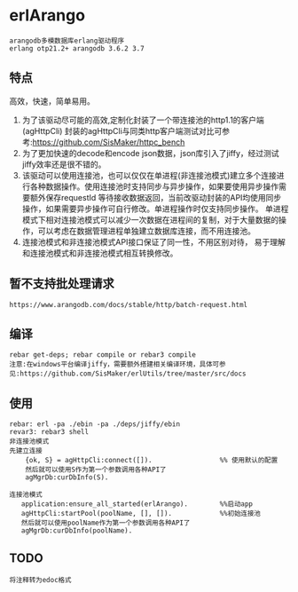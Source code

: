 # erlArango
    arangodb多模数据库erlang驱动程序
    erlang otp21.2+ arangodb 3.6.2 3.7
    
## 特点
  高效，快速，简单易用。
  1. 为了该驱动尽可能的高效,定制化封装了一个带连接池的http1.1的客户端(agHttpCli) 
  封装的agHttpCli与同类http客户端测试对比可参考:https://github.com/SisMaker/httpc_bench
  2. 为了更加快速的decode和encode json数据，json库引入了jiffy，经过测试jiffy效率还是很不错的。
  3.  该驱动可以使用连接池，也可以仅仅在单进程(非连接池模式)建立多个连接进行各种数据操作。使用连接池时支持同步与异步操作，如果要使用异步操作需要额外保存requestId
  等待接收数据返回，当前改驱动封装的API均使用同步操作，如果需要异步操作可自行修改。单进程操作时仅支持同步操作。
  单进程模式下相对连接池模式可以减少一次数据在进程间的复制，对于大量数据的操作，可以考虑在数据管理进程单独建立数据库连接，而不用连接池。   
  4. 连接池模式和非连接池模式API接口保证了同一性，不用区别对待， 易于理解和连接池模式和非连接池模式相互转换修改。

## 暂不支持批处理请求
    https://www.arangodb.com/docs/stable/http/batch-request.html 
  
## 编译
    rebar get-deps; rebar compile or rebar3 compile
    注意:在windows平台编译jiffy，需要额外搭建相关编译环境，具体可参见:https://github.com/SisMaker/erlUtils/tree/master/src/docs
  
## 使用
    rebar: erl -pa ./ebin -pa ./deps/jiffy/ebin
    revar3: rebar3 shell
    非连接池模式
    先建立连接
        {ok, S} = agHttpCli:connect([]).                 %% 使用默认的配置
        然后就可以使用S作为第一个参数调用各种API了
        agMgrDb:curDbInfo(S).
    
    连接池模式
       application:ensure_all_started(erlArango).        %%启动app
       agHttpCli:startPool(poolName, [], []).            %%初始连接池
       然后就可以使用poolName作为第一个参数调用各种API了  
       agMgrDb:curDbInfo(poolName).  
       
## TODO
    将注释转为edoc格式         
       

